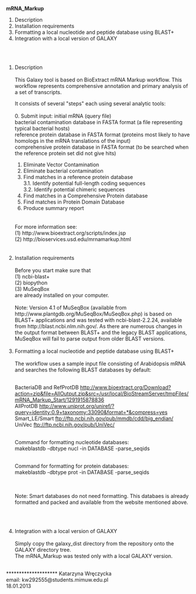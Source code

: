 
**mRNA_Markup**


1. Description
2. Installation requirements
3. Formatting a local nucleotide and peptide database using BLAST+
4. Integration with a local version of GALAXY

<br>
<br>
<ol>
<li>Description</li>
<br>
This Galaxy tool is based on BioExtract mRNA Markup workflow.
This workflow represents comprehensive annotation 
and primary analysis of a set of transcripts.

It consists of several "steps" each using several analytic tools:<br>
<br>
0. Submit input: initial mRNA (query file) <br>
		 bacterial contamination database in FASTA format (a file representing typical bacterial hosts) <br>
		 reference protein database in FASTA format (proteins most likely to have homologs in the mRNA translations of the input)<br>
		 comprehensive protein database in FASTA format (to be searched when the reference protein set did not give hits)<br>
1. Eliminate Vector Contamination<br>
2. Eliminate bacterial contamination<br>
3. Find matches in a reference protein database <br>
3.1. Identify potential full-length coding sequences <br>
3.2. Identify potential chimeric sequences<br>
4. Find matches in a Comprehensive Protein database<br>
5. Find matches in Protein Domain Database<br>
6. Produce summary report<br>
<br>
<br>
For more information see:<br>
(1) http://www.bioextract.org/scripts/index.jsp<br>
(2) http://bioservices.usd.edu/mrnamarkup.html<br>

<br>
<br>

<li>Installation requirements</li>
<br>
Before you start make sure that <br>
(1) ncbi-blast+<br>
(2) biopython<br>
(3) MuSeqBox<br>
are already installed on your computer.<br>
<br>
Note: Version 4.1 of MuSeqBox (available from 
http://www.plantgdb.org/MuSeqBox/MuSeqBox.php)
is based on BLAST+ applications and was tested with ncbi-blast-2.2.24, 
available from http://blast.ncbi.nlm.nih.gov/.  
As there are numerous changes in the output
format between BLAST+ and the legacy BLAST applications, MuSeqBox will fail
to parse output from older BLAST versions.
<br>


<br>
<li>Formatting a local nucleotide and peptide database using BLAST+</li>
<br>
The workflow uses a sample input file consisting of Arabidopsis mRNA and searches the following BLAST databases by default:<br><br>

BacteriaDB and RefProtDB	 	http://www.bioextract.org/Download?action=zip&file=AllOutput.zip&src=/usr/local/BioStreamServer/tmpFiles/mRNA_Markup_Start/1291915878836<br>
AllProtDB 				http://www.uniprot.org/uniref/?query=identity:0.9+taxonomy:33090&format=*&compress=yes<br>
Smart_LE/Smart				ftp://ftp.ncbi.nih.gov/pub/mmdb/cdd/big_endian/<br>
UniVec					ftp://ftp.ncbi.nih.gov/pub/UniVec/<br>

<br>
Command for formatting nucleotide databases:<br>
makeblastdb -dbtype nucl -in DATABASE -parse_seqids<br>
<br>

Command for formatting for protein databases:<br>
makeblastdb -dbtype prot -in DATABASE -parse_seqids<br>

<br><br>
Note: Smart databases do not need formatting. This databaes is already formatted and packed and available from the website mentioned above.

<br><br>
<li>Integration with a local version of GALAXY</li>
<br>
Simply copy the galaxy_dist directory from the repository onto the GALAXY directory tree.<br>
The mRNA_Markup was tested only with a local GALAXY version.<br>
</ol>

<br>
********************
Katarzyna Wręczycka<br>
email: kw292555@students.mimuw.edu.pl<br>
18.01.2013

